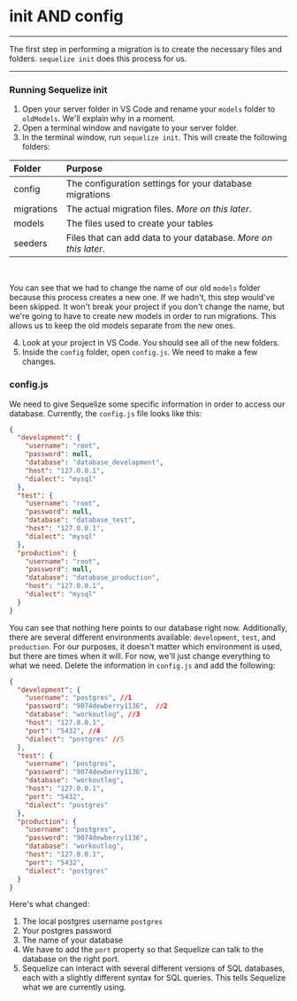 # init AND config
---

The first step in performing a migration is to create the necessary files and folders. `sequelize init` does this process for us.
<hr>

### Running Sequelize init
1. Open your server folder in VS Code and rename your `models` folder to `oldModels`. We'll explain why in a moment.
2. Open a terminal window and navigate to your server folder.
3. In the terminal window, run `sequelize init`. This will create the following folders:

|Folder|Purpose|
|:-----|:------|
|config|The configuration settings for your database migrations|
|migrations|The actual migration files. *More on this later*.|
|models|The files used to create your tables|
|seeders|Files that can add data to your database. *More on this later*.|
<br>

You can see that we had to change the name of our old `models` folder because this process creates a new one. If we hadn't, this step would've been skipped. It won't break your project if you don't change the name, but we're going to have to create new models in order to run migrations. This allows us to keep the old models separate from the new ones.

4. Look at your project in VS Code. You should see all of the new folders.
5. Inside the `config` folder, open `config.js`. We need to make a few changes.

### config.js
We need to give Sequelize some specific information in order to access our database. Currently, the `config.js` file looks like this:

```json
{
  "development": {
    "username": "root",
    "password": null,
    "database": "database_development",
    "host": "127.0.0.1",
    "dialect": "mysql"
  },
  "test": {
    "username": "root",
    "password": null,
    "database": "database_test",
    "host": "127.0.0.1",
    "dialect": "mysql"
  },
  "production": {
    "username": "root",
    "password": null,
    "database": "database_production",
    "host": "127.0.0.1",
    "dialect": "mysql"
  }
}
```
You can see that nothing here points to our database right now. Additionally, there are several different environments available: `development`, `test`, and `production`. For our purposes, it doesn't matter which environment is used, but there are times when it will. For now, we'll just change everything to what we need. Delete the information in `config.js` and add the following:

```json
{
  "development": {
    "username": "postgres", //1
    "password": "9074dewberry1136",  //2
    "database": "workoutlog", //3
    "host": "127.0.0.1",
    "port": "5432", //4
    "dialect": "postgres" //5
  },
  "test": {
    "username": "postgres",
    "password": "9074dewberry1136",
    "database": "workoutlog",
    "host": "127.0.0.1",
    "port": "5432",
    "dialect": "postgres"
  },
  "production": {
    "username": "postgres",
    "password": "9074dewberry1136",
    "database": "workoutlog",
    "host": "127.0.0.1",
    "port": "5432",
    "dialect": "postgres"
  }
}
```

Here's what changed:
1. The local postgres username `postgres`
2. Your postgres password
3. The name of your database
4. We have to add the `port` property so that Sequelize can talk to the database on the right port.
5. Sequelize can interact with several different versions of SQL databases, each with a slightly different syntax for SQL queries. This tells Sequelize what we are currently using.
